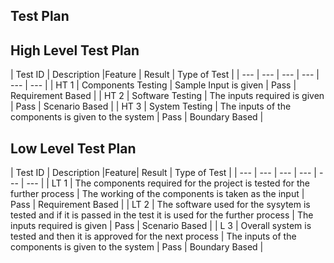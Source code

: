 ﻿## Test Plan

## High Level Test Plan

| Test ID | Description |Feature | Result | Type of Test |
| --- | --- | --- | --- | --- | --- |
| HT 1 | Components Testing | Sample Input is given  | Pass | Requirement Based |
| HT 2 | Software Testing | The inputs required is given | Pass | Scenario Based |
| HT 3 | System Testing | The inputs of the components is given to the system | Pass | Boundary Based |


## Low Level Test Plan 

| Test ID | Description |Feature| Result | Type of Test |
| --- | --- | --- | --- | --- | --- |
| LT 1 | The components required for the project is tested for the further process | The working of the components is taken as the input | Pass | Requirement Based |
| LT 2 | The software used for the sysytem is tested and if it is passed in the test it is used for the further process | The inputs required is given | Pass | Scenario Based |
| L 3 | Overall system is tested and then it is approved for the next process | The inputs of the components is given to the system | Pass | Boundary Based |


